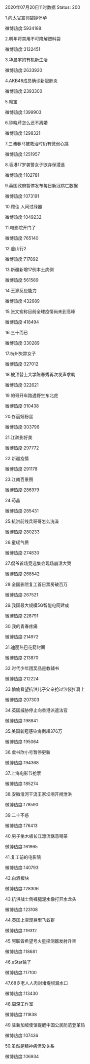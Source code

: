 2020年07月20日11时数据
Status: 200

1.向太官宣郭碧婷怀孕

微博热度:5934188

2.明年将禁用不可降解塑料袋

微博热度:3122451

3.华晨宇的有机新生活

微博热度:2633920

4.AKB48成员确诊新冠肺炎

微博热度:2393300

5.赖宝

微博热度:1399903

6.钟晓芹怎么还不离婚

微博热度:1298321

7.三浦春马被救治时仍有微弱心跳

微博热度:1251957

8.香港17岁袭警女子欲弃保潜逃

微博热度:1102781

9.英国政府暂停发布每日新冠病亡数据

微博热度:1073191

10.顾佳 人间过绿器

微博热度:1049232

11.电影院开门了

微博热度:765140

12.釜山行2

微博热度:717892

13.新疆新增17例本土病例

微博热度:561589

14.王源反应能力

微博热度:432689

15.张文宏称目前全球疫情尚未到高峰

微博热度:418494

16.三十而已

微博热度:330289

17.杭州失踪女子

微博热度:327012

18.被顶替上大学陈春秀再次发声求助

微博热度:322621

19.的哥开车路遇野生东北虎

微博热度:310438

20.佟丽娅粉丝

微博热度:303796

21.江疏影好美

微博热度:297772

22.新疆疫情

微博热度:291178

23.江南百景图

微博热度:286979

24.苟晶

微博热度:285431

25.抗洪前线兵哥哥怎么洗澡

微博热度:280233

26.童瑶气质

微博热度:274830

27.侃爷首场竞选集会现场崩溃大哭

微博热度:268542

28.全国影院复工首日票房破百万

微博热度:267521

29.我国最大规模5G智能电网建成

微博热度:228791

30.我的青春疼痛

微博热度:214972

31.迪丽热巴花箭封面

微博热度:213870

32.时代少年团奖品是教辅书

微博热度:212224

33.偷偷看望抗洪儿子父亲抢过沙袋扛肩上

微博热度:207303

34.英国威胁停止向香港派遣法官

微博热度:198841

35.美国新冠感染病例超376万

微博热度:195064

36.虞书欣小号暂停更新

微博热度:194368

37.上海电影节抢票

微博热度:185274

38.安徽淮河干流王家坝闸开闸泄洪

微博热度:178590

39.二十不惑

微博热度:176413

40.男子坐木板长江漂流惬意喝茶

微博热度:161965

41.复工前的电影院

微博热度:140793

42.白酒板块

微博热度:128306

43.抗洪战士倒裤腿泥水像打开水龙头

微博热度:123108

44.英国上空现巨型飞蚁群

微博热度:119312

45.阿联酋希望号火星探测器发射升空

微博热度:118681

46.eStar输了

微博热度:117100

47.68岁老人人肉封堵堤坝漏水口

微博热度:113430

48.周深工作室

微博热度:111838

49.驻新加坡使馆提醒中国公民防范登革热

微博热度:107436

50.虽然是精神病但没关系

微博热度:106934

